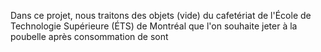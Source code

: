 Dans ce projet, nous traitons des objets (vide) du cafetériat de l'École de Technologie Supérieure (ÉTS) de Montréal que l'on souhaite jeter à la poubelle après consommation de sont 
